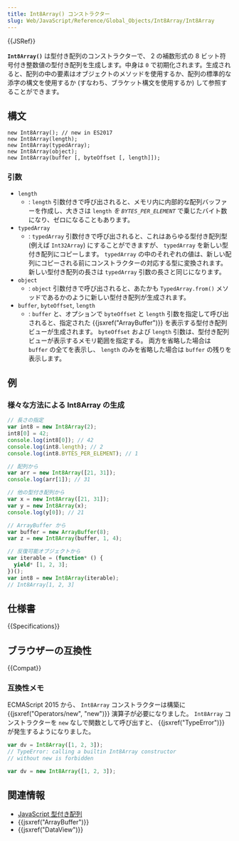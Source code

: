 ```yaml
---
title: Int8Array() コンストラクター
slug: Web/JavaScript/Reference/Global_Objects/Int8Array/Int8Array
---
```


{{JSRef}}

**`Int8Array()`** は型付き配列のコンストラクターで、 2 の補数形式の 8 ビット符号付き整数値の型付き配列を生成します。中身は `0` で初期化されます。生成されると、配列の中の要素はオブジェクトのメソッドを使用するか、配列の標準的な添字の構文を使用するか (すなわち、ブラケット構文を使用するか) して参照することができます。

## 構文

```
new Int8Array(); // new in ES2017
new Int8Array(length);
new Int8Array(typedArray);
new Int8Array(object);
new Int8Array(buffer [, byteOffset [, length]]);
```

### 引数

- `length`
  - : `length` 引数付きで呼び出されると、メモリ内に内部的な配列バッファーを作成し、大きさは `length` _を `BYTES_PER_ELEMENT`_ で乗じたバイト数になり、ゼロになることもあります。
- `typedArray`
  - : `typedArray` 引数付きで呼び出されると、これはあらゆる型付き配列型 (例えば `Int32Array`) にすることができますが、 `typedArray` を新しい型付き配列にコピーします。 `typedArray` の中のそれぞれの値は、新しい配列にコピーされる前にコンストラクターの対応する型に変換されます。新しい型付き配列の長さは `typedArray` 引数の長さと同じになります。
- `object`
  - : `object` 引数付きで呼び出されると、あたかも `TypedArray.from()` メソッドであるかのように新しい型付き配列が生成されます。
- `buffer`, `byteOffset`, `length`
  - : `buffer` と、オプションで `byteOffset` と `length` 引数を指定して呼び出されると、指定された {{jsxref("ArrayBuffer")}} を表示する型付き配列ビューが生成されます。 `byteOffset` および `length` 引数は、型付き配列ビューが表示するメモリ範囲を指定する。 両方を省略した場合は `buffer` の全てを表示し、 `length` のみを省略した場合は `buffer` の残りを表示します。

## 例

### 様々な方法による Int8Array の生成

```js
// 長さの指定
var int8 = new Int8Array(2);
int8[0] = 42;
console.log(int8[0]); // 42
console.log(int8.length); // 2
console.log(int8.BYTES_PER_ELEMENT); // 1

// 配列から
var arr = new Int8Array([21, 31]);
console.log(arr[1]); // 31

// 他の型付き配列から
var x = new Int8Array([21, 31]);
var y = new Int8Array(x);
console.log(y[0]); // 21

// ArrayBuffer から
var buffer = new ArrayBuffer(8);
var z = new Int8Array(buffer, 1, 4);

// 反復可能オブジェクトから
var iterable = (function* () {
  yield* [1, 2, 3];
})();
var int8 = new Int8Array(iterable);
// Int8Array[1, 2, 3]
```

## 仕様書

{{Specifications}}

## ブラウザーの互換性

{{Compat}}

### 互換性メモ

ECMAScript 2015 から、 `Int8Array` コンストラクターは構築に {{jsxref("Operators/new", "new")}} 演算子が必要になりました。 `Int8Array` コンストラクターを `new` なしで関数として呼び出すと、 {{jsxref("TypeError")}} が発生するようになりました。

```js example-bad
var dv = Int8Array([1, 2, 3]);
// TypeError: calling a builtin Int8Array constructor
// without new is forbidden
```

```js example-good
var dv = new Int8Array([1, 2, 3]);
```

## 関連情報

- [JavaScript 型付き配列](/ja/docs/Web/JavaScript/Typed_arrays)
- {{jsxref("ArrayBuffer")}}
- {{jsxref("DataView")}}
